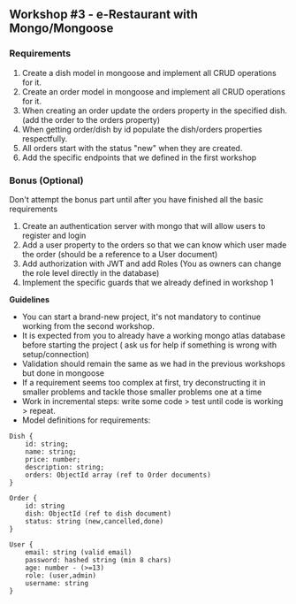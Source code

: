 ## Workshop #3 - e-Restaurant with Mongo/Mongoose

### Requirements

1. Create a dish model in mongoose and implement all CRUD operations for it.
2. Create an order model in mongoose and implement all CRUD operations for it.
3. When creating an order update the orders property in the specified dish.(add the order to the orders property)
4. When getting order/dish by id populate the dish/orders properties respectfully.
5. All orders start with the status "new" when they are created.
6. Add the specific endpoints that we defined in the first workshop

### Bonus (Optional)

Don't attempt the bonus part until after you have finished all the basic requirements

1. Create an authentication server with mongo that will allow users to register and login
2. Add a user property to the orders so that we can know which user made the order (should be a reference to a User document)
3. Add authorization with JWT and add Roles (You as owners can change the role level directly in the database)
4. Implement the specific guards that we already defined in workshop 1

**Guidelines**

- You can start a brand-new project, it's not mandatory to continue working from the second workshop.
- It is expected from you to already have a working mongo atlas database before starting the project ( ask us for help if something is wrong with setup/connection)
- Validation should remain the same as we had in the previous workshops but done in mongoose
- If a requirement seems too complex at first, try deconstructing it in smaller problems and tackle those smaller problems one at a time
- Work in incremental steps: write some code > test until code is working > repeat.
- Model definitions for requirements:

```
Dish {
    id: string;
    name: string;
    price: number;
    description: string;
    orders: ObjectId array (ref to Order documents)
}
```

```
Order {
    id: string
    dish: ObjectId (ref to dish document)
    status: string (new,cancelled,done)
}
```

```
User {
    email: string (valid email)
    password: hashed string (min 8 chars)
    age: number - (>=13)
    role: (user,admin)
    username: string
}
```